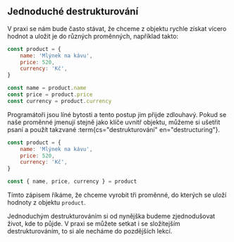 ## Jednoduché destrukturování

V praxi se nám bude často stávat, že chceme z objektu rychle získat vícero hodnot a uložit je do různých proměnných, například takto:

```js
const product = {
	name: 'Mlýnek na kávu',
	price: 520,
	currency: 'Kč',
}

const name = product.name
const price = product.price
const currency = product.currency
```

Programátoři jsou líné bytosti a tento postup jim přijde zdlouhavý. Pokud se naše proměnné jmenují stejně jako klíče uvnitř objektu, můžeme si ušetřit psaní a použít takzvané :term{cs="destrukturování" en="destructuring"}.

```js
const product = {
	name: 'Mlýnek na kávu',
	price: 520,
	currency: 'Kč',
}

const { name, price, currency } = product
```

Tímto zápisem říkáme, že chceme vyrobit tři proměnné, do kterých se uloží hodnoty z objektu `product`.

Jednoduchým destrukturováním si od nynějška budeme zjednodušovat život, kde to půjde. V praxi se můžete setkat i se složitejším destrukturováním, to si ale necháme do pozdějších lekcí.
